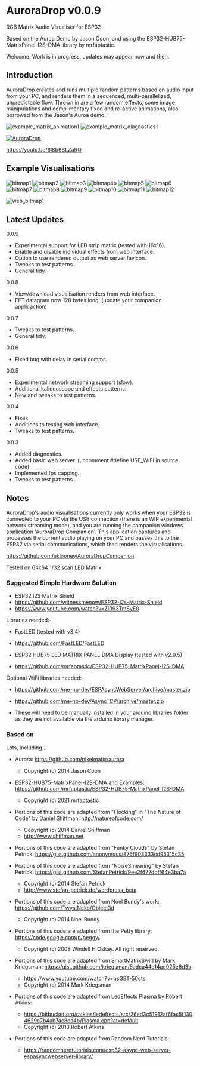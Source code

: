 # AuroraDrop v0.0.9

RGB Matrix Audio Visualiser for ESP32

Based on the Auroa Demo by Jason Coon, and using the ESP32-HUB75-MatrixPanel-I2S-DMA library by mrfaptastic.

Welcome. Work is in progress, updates may appear now and then.

## Introduction

AuroraDrop creates and runs multiple random patterns based on audio input from your PC, and renders them in a
sequenced, multi-parallelized, unpredictable flow. Thrown in are a few random effects, some image manipulations
and complimentary fixed and re-active animations, also borrowed from the Jason's Auroa demo.

![example_matrix_animation1](https://user-images.githubusercontent.com/4552572/134411163-7eed342a-f806-48df-8284-c8c2a170b4af.gif)
![example_matrix_diagnostics1](https://user-images.githubusercontent.com/4552572/134822397-68405460-cfea-4bf5-96b5-e20ee566a729.png)


[![AuroraDrop](http://img.youtube.com/vi/6lSb6BLZaRQ/0.jpg)](http://www.youtube.com/watch?v=6lSb6BLZaRQ "AuroraDrop 0.0.3")

https://youtu.be/6lSb6BLZaRQ

## Example Visualisations

![bitmap1](https://user-images.githubusercontent.com/4552572/137008263-2cd191cb-fc51-445f-8496-6b9dbc1141d4.png) ![bitmap2](https://user-images.githubusercontent.com/4552572/137008280-2f5a7f18-abf7-4f87-937f-abaded38be8e.png) ![bitmap3](https://user-images.githubusercontent.com/4552572/137008303-60a0098d-e878-4fbd-9695-de55e5871269.png) ![bitmap4b](https://user-images.githubusercontent.com/4552572/137008672-e3eb3f7c-4648-4aa2-9c18-655a2434ecf0.png) ![bitmap5](https://user-images.githubusercontent.com/4552572/137008329-1d3b0771-f201-4ce3-95eb-2ec01f6bdd49.png) ![bitmap6](https://user-images.githubusercontent.com/4552572/137008351-81d03100-3593-4c5c-9b21-47538324329a.png) ![bitmap7](https://user-images.githubusercontent.com/4552572/137008366-5f6928c5-a48a-4004-a101-cd3d620e5407.png) ![bitmap8](https://user-images.githubusercontent.com/4552572/137008378-f9b676e0-64e0-4fb9-9871-30986dce088b.png) ![bitmap9](https://user-images.githubusercontent.com/4552572/137008395-985d0761-5988-4116-b357-d0211af1e97c.png) ![bitmap10](https://user-images.githubusercontent.com/4552572/137008412-79c7ce00-66a7-4961-95a7-424caecddbec.png) ![bitmap11](https://user-images.githubusercontent.com/4552572/137008425-967617eb-f75f-4568-bb84-c1349df86457.png)
![bitmap12](https://user-images.githubusercontent.com/4552572/137008461-89f3ff07-3f4a-471f-a605-05168c0964dd.png) 

![web_bitmap1](https://user-images.githubusercontent.com/4552572/137007058-e84c9805-5442-4d5b-83c0-64f012611f9f.png)

## Latest Updates

0.0.9
* Experimental support for LED strip matrix (tested with 16x16).
* Enable and disable individual effects from web interface.
* Option to use rendered output as web server favicon.
* Tweaks to test patterns.
* General tidy.

0.0.8
* View/download visualisation renders from web interface.
* FFT datagram now 128 bytes long. (update your companion applicaction)

0.0.7
* Tweaks to test patterns.
* General tidy.

0.0.6
* Fixed bug with delay in serial comms.

0.0.5
* Experimental network streaming support (slow).
* Additional kalideoscope and effects patterns.
* New and tweaks to test patterns.

0.0.4
* Fixes
* Additions to testing web interface.
* Tweaks to test patterns.

0.0.3
* Added diagnostics.
* Added basic web server. (uncomment #define USE_WIFI in source code)
* Implemented fps capping.
* Tweaks to test patterns.


## Notes

AuroraDrop's audio visualisations currently only works when your ESP32 is connected to your PC via the USB connection (there is an WIP
experimental network streaming mode), and you are running the companion windows application 'AuroraDrop Companion'. This application
captures and processes the current audio playing on your PC and passes this to the ESP32 via serial communications, which then renders
the visualisations.

https://github.com/uklooney/AuroraDropCompanion

Tested on 64x64 1/32 scan LED Matrix


### Suggested Simple Hardware Solution
   
 * ESP32 I2S Matrix Shield
 * https://github.com/witnessmenow/ESP32-i2s-Matrix-Shield
 * https://www.youtube.com/watch?v=ZiR93TmSyE0

Libraries needed:-

 * FastLED (tested with v3.4)
 * https://github.com/FastLED/FastLED

 * ESP32 HUB75 LED MATRIX PANEL DMA Display (tested with v2.0.5)
 * https://github.com/mrfaptastic/ESP32-HUB75-MatrixPanel-I2S-DMA

Optional WiFi libraries needed:-

*   https://github.com/me-no-dev/ESPAsyncWebServer/archive/master.zip
*   https://github.com/me-no-dev/AsyncTCP/archive/master.zip

*   These will need to be manually installed in your arduino libraries folder as they are not available via the arduino library manager.


### Based on

 Lots, including...

 * Aurora: https://github.com/pixelmatix/aurora
   * Copyright (c) 2014 Jason Coon

 * ESP32-HUB75-MatrixPanel-I2S-DMA and Examples: https://github.com/mrfaptastic/ESP32-HUB75-MatrixPanel-I2S-DMA
   * Copyright (c) 2021 mrfaptastic
 
 * Portions of this code are adapted from "Flocking" in "The Nature of Code" by Daniel Shiffman: http://natureofcode.com/
   * Copyright (c) 2014 Daniel Shiffman
   * http://www.shiffman.net

 * Portions of this code are adapted from "Funky Clouds" by Stefan Petrick: https://gist.github.com/anonymous/876f908333cd95315c35
 * Portions of this code are adapted from "NoiseSmearing" by Stefan Petrick: https://gist.github.com/StefanPetrick/9ee2f677dbff64e3ba7a
   * Copyright (c) 2014 Stefan Petrick
   * http://www.stefan-petrick.de/wordpress_beta

 * Portions of this code are adapted from Noel Bundy's work: https://github.com/TwystNeko/Object3d
   * Copyright (c) 2014 Noel Bundy
 
 * Portions of this code are adapted from the Petty library: https://code.google.com/p/peggy/
   * Copyright (c) 2008 Windell H Oskay.  All right reserved.

 * Portions of this code are adapted from SmartMatrixSwirl by Mark Kriegsman: https://gist.github.com/kriegsman/5adca44e14ad025e6d3b
   * https://www.youtube.com/watch?v=bsGBT-50cts
   * Copyright (c) 2014 Mark Kriegsman

 * Portions of this code are adapted from LedEffects Plasma by Robert Atkins:
   * https://bitbucket.org/ratkins/ledeffects/src/26ed3c51912af6fac5f1304629c7b4ab7ac8ca4b/Plasma.cpp?at=default
   * Copyright (c) 2013 Robert Atkins

 * Portions of this code are adapted from Random Nerd Tutorials:
   * https://randomnerdtutorials.com/esp32-async-web-server-espasyncwebserver-library/
